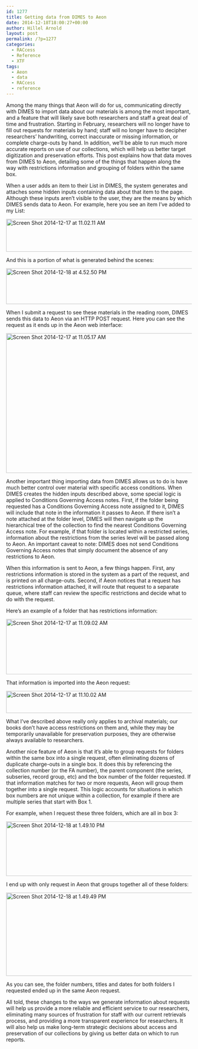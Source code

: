 ```yaml
---
id: 1277
title: Getting data from DIMES to Aeon
date: 2014-12-18T18:00:27+00:00
author: Hillel Arnold
layout: post
permalink: /?p=1277
categories:
  - RACcess
  - Reference
  - XTF
tags:
  - Aeon
  - data
  - RACcess
  - reference
---
```

Among the many things that Aeon will do for us, communicating directly with DIMES to import data about our materials is among the most important, and a feature that will likely save both researchers and staff a great deal of time and frustration. Starting in February, researchers will no longer have to fill out requests for materials by hand; staff will no longer have to decipher researchers’ handwriting, correct inaccurate or missing information, or complete charge-outs by hand. In addition, we’ll be able to run much more accurate reports on use of our collections, which will help us better target digitization and preservation efforts. This post explains how that data moves from DIMES to Aeon, detailing some of the things that happen along the way with restrictions information and grouping of folders within the same box.<!--more-->

When a user adds an item to their List in DIMES, the system generates and attaches some hidden inputs containing data about that item to the page. Although these inputs aren’t visible to the user, they are the means by which DIMES sends data to Aeon. For example, here you see an item I’ve added to my List:

[<img class="alignnone size-full wp-image-1278" src="http://rockarch.org/programs/digital/bitsandbytes/wp-content/uploads/2014/12/Screen-Shot-2014-12-17-at-11.02.11-AM.png" alt="Screen Shot 2014-12-17 at 11.02.11 AM" width="1004" height="89" srcset="http://blog.rockarch.org/wp-content/uploads/2014/12/Screen-Shot-2014-12-17-at-11.02.11-AM.png 1004w, http://blog.rockarch.org/wp-content/uploads/2014/12/Screen-Shot-2014-12-17-at-11.02.11-AM-300x26.png 300w, http://blog.rockarch.org/wp-content/uploads/2014/12/Screen-Shot-2014-12-17-at-11.02.11-AM-1000x89.png 1000w, http://blog.rockarch.org/wp-content/uploads/2014/12/Screen-Shot-2014-12-17-at-11.02.11-AM-500x44.png 500w" sizes="(max-width: 1004px) 100vw, 1004px" />](http://rockarch.org/programs/digital/bitsandbytes/wp-content/uploads/2014/12/Screen-Shot-2014-12-17-at-11.02.11-AM.png)

And this is a portion of what is generated behind the scenes:

<img class="alignnone size-large wp-image-1284" src="http://rockarch.org/programs/digital/bitsandbytes/wp-content/uploads/2014/12/Screen-Shot-2014-12-18-at-4.52.50-PM.png" alt="Screen Shot 2014-12-18 at 4.52.50 PM" width="584" height="97" srcset="http://blog.rockarch.org/wp-content/uploads/2014/12/Screen-Shot-2014-12-18-at-4.52.50-PM.png 993w, http://blog.rockarch.org/wp-content/uploads/2014/12/Screen-Shot-2014-12-18-at-4.52.50-PM-300x50.png 300w, http://blog.rockarch.org/wp-content/uploads/2014/12/Screen-Shot-2014-12-18-at-4.52.50-PM-500x83.png 500w" sizes="(max-width: 584px) 100vw, 584px" />

When I submit a request to see these materials in the reading room, DIMES sends this data to Aeon via an HTTP POST request. Here you can see the request as it ends up in the Aeon web interface:

<img class="alignnone size-large wp-image-1279" src="http://rockarch.org/programs/digital/bitsandbytes/wp-content/uploads/2014/12/Screen-Shot-2014-12-17-at-11.05.17-AM.png" alt="Screen Shot 2014-12-17 at 11.05.17 AM" width="584" height="379" srcset="http://blog.rockarch.org/wp-content/uploads/2014/12/Screen-Shot-2014-12-17-at-11.05.17-AM.png 1016w, http://blog.rockarch.org/wp-content/uploads/2014/12/Screen-Shot-2014-12-17-at-11.05.17-AM-300x195.png 300w, http://blog.rockarch.org/wp-content/uploads/2014/12/Screen-Shot-2014-12-17-at-11.05.17-AM-461x300.png 461w" sizes="(max-width: 584px) 100vw, 584px" />

Another important thing importing data from DIMES allows us to do is have much better control over material with specific access conditions. When DIMES creates the hidden inputs described above, some special logic is applied to Conditions Governing Access notes. First, if the folder being requested has a Conditions Governing Access note assigned to it, DIMES will include that note in the information it passes to Aeon. If there isn’t a note attached at the folder level, DIMES will then navigate up the hierarchical tree of the collection to find the nearest Conditions Governing Access note. For example, if that folder is located within a restricted series, information about the restrictions from the series level will be passed along to Aeon. An important caveat to note: DIMES does not send Conditions Governing Access notes that simply document the absence of any restrictions to Aeon.

When this information is sent to Aeon, a few things happen. First, any restrictions information is stored in the system as a part of the request, and is printed on all charge-outs. Second, if Aeon notices that a request has restrictions information attached, it will route that request to a separate queue, where staff can review the specific restrictions and decide what to do with the request.

Here’s an example of a folder that has restrictions information:

<img class="alignnone size-large wp-image-1280" src="http://rockarch.org/programs/digital/bitsandbytes/wp-content/uploads/2014/12/Screen-Shot-2014-12-17-at-11.09.02-AM.png" alt="Screen Shot 2014-12-17 at 11.09.02 AM" width="584" height="150" srcset="http://blog.rockarch.org/wp-content/uploads/2014/12/Screen-Shot-2014-12-17-at-11.09.02-AM.png 978w, http://blog.rockarch.org/wp-content/uploads/2014/12/Screen-Shot-2014-12-17-at-11.09.02-AM-300x77.png 300w, http://blog.rockarch.org/wp-content/uploads/2014/12/Screen-Shot-2014-12-17-at-11.09.02-AM-500x128.png 500w" sizes="(max-width: 584px) 100vw, 584px" />

That information is imported into the Aeon request:

<img class="alignnone size-large wp-image-1281" src="http://rockarch.org/programs/digital/bitsandbytes/wp-content/uploads/2014/12/Screen-Shot-2014-12-17-at-11.10.02-AM.png" alt="Screen Shot 2014-12-17 at 11.10.02 AM" width="584" height="60" srcset="http://blog.rockarch.org/wp-content/uploads/2014/12/Screen-Shot-2014-12-17-at-11.10.02-AM.png 945w, http://blog.rockarch.org/wp-content/uploads/2014/12/Screen-Shot-2014-12-17-at-11.10.02-AM-300x31.png 300w, http://blog.rockarch.org/wp-content/uploads/2014/12/Screen-Shot-2014-12-17-at-11.10.02-AM-500x51.png 500w" sizes="(max-width: 584px) 100vw, 584px" />

What I’ve described above really only applies to archival materials; our books don’t have access restrictions on them and, while they may be temporarily unavailable for preservation purposes, they are otherwise always available to researchers.

Another nice feature of Aeon is that it’s able to group requests for folders within the same box into a single request, often eliminating dozens of duplicate charge-outs in a single box. It does this by referencing the collection number (or the FA number), the parent component (the series, subseries, record group, etc) and the box number of the folder requested. If that information matches for two or more requests, Aeon will group them together into a single request. This logic accounts for situations in which box numbers are not unique within a collection, for example if there are multiple series that start with Box 1.

For example, when I request these three folders, which are all in box 3:

<img class="alignnone size-large wp-image-1282" src="http://rockarch.org/programs/digital/bitsandbytes/wp-content/uploads/2014/12/Screen-Shot-2014-12-18-at-1.49.10-PM.png" alt="Screen Shot 2014-12-18 at 1.49.10 PM" width="584" height="148" srcset="http://blog.rockarch.org/wp-content/uploads/2014/12/Screen-Shot-2014-12-18-at-1.49.10-PM.png 957w, http://blog.rockarch.org/wp-content/uploads/2014/12/Screen-Shot-2014-12-18-at-1.49.10-PM-300x76.png 300w, http://blog.rockarch.org/wp-content/uploads/2014/12/Screen-Shot-2014-12-18-at-1.49.10-PM-500x127.png 500w" sizes="(max-width: 584px) 100vw, 584px" />

I end up with only request in Aeon that groups together all of these folders:

<img class="alignnone size-large wp-image-1283" src="http://rockarch.org/programs/digital/bitsandbytes/wp-content/uploads/2014/12/Screen-Shot-2014-12-18-at-1.49.49-PM.png" alt="Screen Shot 2014-12-18 at 1.49.49 PM" width="584" height="226" srcset="http://blog.rockarch.org/wp-content/uploads/2014/12/Screen-Shot-2014-12-18-at-1.49.49-PM.png 963w, http://blog.rockarch.org/wp-content/uploads/2014/12/Screen-Shot-2014-12-18-at-1.49.49-PM-300x116.png 300w, http://blog.rockarch.org/wp-content/uploads/2014/12/Screen-Shot-2014-12-18-at-1.49.49-PM-500x194.png 500w" sizes="(max-width: 584px) 100vw, 584px" />

As you can see, the folder numbers, titles and dates for both folders I requested ended up in the same Aeon request.

All told, these changes to the ways we generate information about requests will help us provide a more reliable and efficient service to our researchers, eliminating many sources of frustration for staff with our current retrievals process, and providing a more transparent experience for researchers. It will also help us make long-term strategic decisions about access and preservation of our collections by giving us better data on which to run reports.
